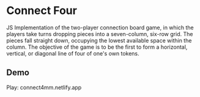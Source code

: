 
# Connect Four

JS Implementation of the two-player connection board game, in which the players take turns dropping pieces into a seven-column, six-row grid. The pieces fall straight down, occupying the lowest available space within the column. The objective of the game is to be the first to form a horizontal, vertical, or diagonal line of four of one's own tokens.


## Demo

Play: connect4mm.netlify.app
